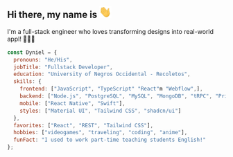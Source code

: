 ## Hi there, my name is <Dyniel/> <img src="images/hi.gif" width="28px" height="28px" alt="waving hand" />
I'm a full-stack engineer who loves transforming designs into real-world appl! 👩🏼‍💻
<br />

```javascript
const Dyniel = {
  pronouns: "He/His",
  jobTitle: "Fullstack Developer",
  education: "University of Negros Occidental - Recoletos",
  skills: {
    frontend: ["JavaScript", "TypeScript" "React"m "Webflow",],
    backend: ["Node.js", "PostgreSQL", "MySQL", "MongoDB", "tRPC", "Prisma", "Hono", "PHP", "REST API"],
    mobile: ["React Native", "Swift"],
    styles: ["Material UI", "Tailwind CSS", "shadcn/ui"]
  },
  favorites: ["React", "REST", "Tailwind CSS"], 
  hobbies: ["videogames", "traveling", "coding", "anime"],
  funFact: "I used to work part-time teaching students English!"
};
```
<!--
**iam7kei/iam7kei** is a ✨ _special_ ✨ repository because its `README.md` (this file) appears on your GitHub profile.

Here are some ideas to get you started:

- 🔭 I’m currently working on ...
- 🌱 I’m currently learning ...
- 👯 I’m looking to collaborate on ...
- 🤔 I’m looking for help with ...
- 💬 Ask me about ...
- 📫 How to reach me: ...
- 😄 Pronouns: ...
- ⚡ Fun fact: ...
-->
